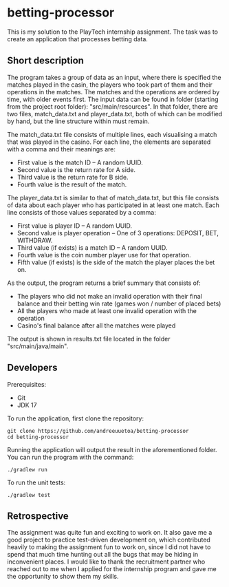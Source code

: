 # betting-processor
This is my solution to the PlayTech internship assignment.
The task was to create an application that processes betting data.

## Short description
The program takes a group of data as an input, where there is specified the matches played in the casin, the players who took part of them and their operations in the matches.
The matches and the operations are ordered by time, with older events first.
The input data can be found in folder (starting from the project root folder): "src/main/resources".
In that folder, there are two files, match_data.txt and player_data.txt, both of which can be modified by hand, but the line structure within must remain.

The match_data.txt file consists of multiple lines, each visualising a match that was played in the casino.
For each line, the elements are separated with a comma and their meanings are:
* First value is the match ID – A random UUID.
* Second value is the return rate for A side.
* Third value is the return rate for B side.
* Fourth value is the result of the match.

The player_data.txt is similar to that of match_data.txt, but this file consists of data about each player who has participated in at least one match.
Each line consists of those values separated by a comma:
* First value is player ID – A random UUID.
* Second value is player operation – One of 3 operations: DEPOSIT, BET, WITHDRAW.
* Third value (if exists) is a match ID – A random UUID.
* Fourth value is the coin number player use for that operation.
* Fifth value (if exists) is the side of the match the player places the bet on.

As the output, the program returns a brief summary that consists of:
* The players who did not make an invalid operation with their final balance and their betting win rate (games won / number of placed bets)
* All the players who made at least one invalid operation with the operation
* Casino's final balance after all the matches were played

The output is shown in results.txt file located in the folder "src/main/java/main".

## Developers

Prerequisites:
* Git
* JDK 17

To run the application, first clone the repository:
````shell
git clone https://github.com/andreeuuetoa/betting-processor
cd betting-processor
````
Running the application will output the result in the aforementioned folder. You can run the program with the command:
````shell
./gradlew run
````

To run the unit tests:
````shell
./gradlew test
````

## Retrospective

The assignment was quite fun and exciting to work on.
It also gave me a good project to practice test-driven development on,
which contributed heavily to making the assignment fun to work on,
since I did not have to spend that much time hunting out all the bugs that may be hiding in inconvenient places.
I would like to thank the recruitment partner
who reached out to me when I applied for the internship program and gave me the opportunity to show them my skills.
